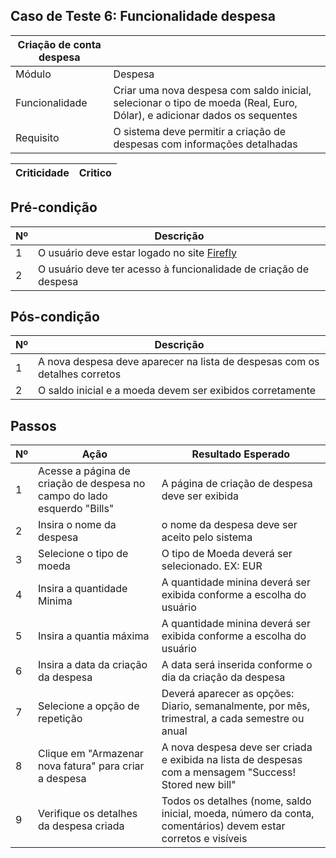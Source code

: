 ## Caso de Teste 6: Funcionalidade despesa

| Criação de conta despesa |        |
|--------------------------|--------|
| Módulo | Despesa |
|Funcionalidade | Criar uma nova despesa com saldo inicial, selecionar  o tipo de moeda (Real, Euro, Dólar), e adicionar dados os sequentes |
| Requisito | O sistema deve permitir a criação de despesas com informações detalhadas |

| Criticidade | Critico |
|-------------|---------|

## Pré-condição

| Nº | Descrição |
|----|-----------|
| 1  | O usuário deve estar logado no site [ Firefly ]( https://www.firefly.com )  |
| 2  | O usuário deve ter acesso à funcionalidade de criação de despesa |

## Pós-condição

| Nº | Descrição |
|----|-----------|
| 1  | A nova despesa deve aparecer na lista de despesas com os detalhes corretos |
| 2  | O saldo inicial e a moeda devem ser exibidos corretamente |

## Passos

| Nº | Ação | Resultado Esperado |
|-------|------|--------------------|
| 1 | Acesse a página de criação de despesa no campo do lado esquerdo "Bills"| A página de criação de despesa deve ser exibida |
| 2 | Insira o nome da despesa | o nome da despesa deve ser aceito pelo sistema |
| 3 | Selecione o tipo de moeda | O tipo de Moeda deverá ser selecionado. EX: EUR |
| 4 | Insira a quantidade Minima | A quantidade minina deverá ser exibida conforme a escolha do usuário |
| 5 | Insira a quantia máxima | A quantidade minina deverá ser exibida conforme a escolha do usuário  |
| 6 | Insira a data da criação da despesa | A data será inserida conforme o dia da criação da despesa |
| 7 | Selecione a opção de repetição | Deverá aparecer as opções: Diario, semanalmente, por mês, trimestral, a cada semestre ou anual |
| 8 | Clique em "Armazenar nova fatura" para criar a despesa | A nova despesa deve ser criada e exibida na lista de despesas com a mensagem "Success! Stored new bill"|
| 9 | Verifique os detalhes da despesa criada | Todos os detalhes (nome, saldo inicial, moeda, número da conta, comentários) devem estar corretos e visíveis |